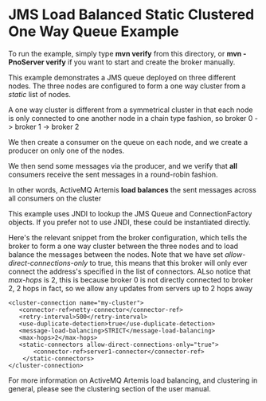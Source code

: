 # JMS Load Balanced Static Clustered One Way Queue Example

To run the example, simply type **mvn verify** from this directory, or **mvn -PnoServer verify** if you want to start and create the broker manually.

This example demonstrates a JMS queue deployed on three different nodes. The three nodes are configured to form a one way cluster from a _static_ list of nodes.

A one way cluster is different from a symmetrical cluster in that each node is only connected to one another node in a chain type fashion, so broker 0 -> broker 1 -> broker 2

We then create a consumer on the queue on each node, and we create a producer on only one of the nodes.

We then send some messages via the producer, and we verify that **all** consumers receive the sent messages in a round-robin fashion.

In other words, ActiveMQ Artemis **load balances** the sent messages across all consumers on the cluster

This example uses JNDI to lookup the JMS Queue and ConnectionFactory objects. If you prefer not to use JNDI, these could be instantiated directly.

Here's the relevant snippet from the broker configuration, which tells the broker to form a one way cluster between the three nodes and to load balance the messages between the nodes. Note that we have set _allow-direct-connections-only_ to true, this means that this broker will only ever connect the address's specified in the list of connectors. ALso notice that _max-hops_ is 2, this is because broker 0 is not directly connected to broker 2, 2 hops in fact, so we allow any updates from servers up to 2 hops away

    <cluster-connection name="my-cluster">
       <connector-ref>netty-connector</connector-ref>
       <retry-interval>500</retry-interval>
       <use-duplicate-detection>true</use-duplicate-detection>
       <message-load-balancing>STRICT</message-load-balancing>
       <max-hops>2</max-hops>
       <static-connectors allow-direct-connections-only="true">
           <connector-ref>server1-connector</connector-ref>
        </static-connectors>
    </cluster-connection>

For more information on ActiveMQ Artemis load balancing, and clustering in general, please see the clustering section of the user manual.
